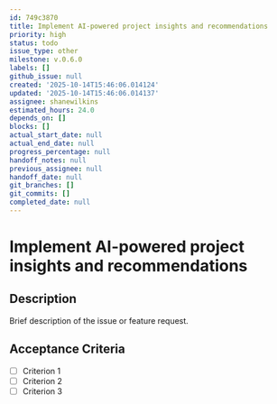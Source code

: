 ```yaml
---
id: 749c3870
title: Implement AI-powered project insights and recommendations
priority: high
status: todo
issue_type: other
milestone: v.0.6.0
labels: []
github_issue: null
created: '2025-10-14T15:46:06.014124'
updated: '2025-10-14T15:46:06.014137'
assignee: shanewilkins
estimated_hours: 24.0
depends_on: []
blocks: []
actual_start_date: null
actual_end_date: null
progress_percentage: null
handoff_notes: null
previous_assignee: null
handoff_date: null
git_branches: []
git_commits: []
completed_date: null
---
```


# Implement AI-powered project insights and recommendations

## Description

Brief description of the issue or feature request.

## Acceptance Criteria

- [ ] Criterion 1
- [ ] Criterion 2
- [ ] Criterion 3